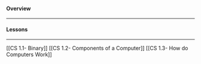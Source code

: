 #### Overview
<hr>

#### Lessons
<hr>
[[CS 1.1- Binary]]
[[CS 1.2- Components of a Computer]]
[[CS 1.3- How do Computers Work]]


